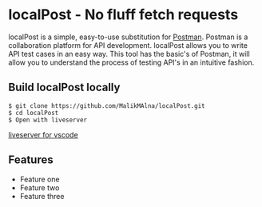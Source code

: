 # localPost - No fluff fetch requests
localPost is a simple, easy-to-use substitution for [Postman](https://www.postman.com/). Postman is a collaboration platform for API development. localPost allows you to write API test cases in an easy way. This tool has the basic's of Postman, it will allow you to understand the process of testing API's in an intuitive fashion.

## Build localPost locally

    $ git clone https://github.com/MalikMAlna/localPost.git
    $ cd localPost
    $ Open with liveserver
 [liveserver for vscode](https://ritwickdey.github.io/vscode-live-server/)
    
## Features

 - Feature one
 - Feature two
 - Feature three
